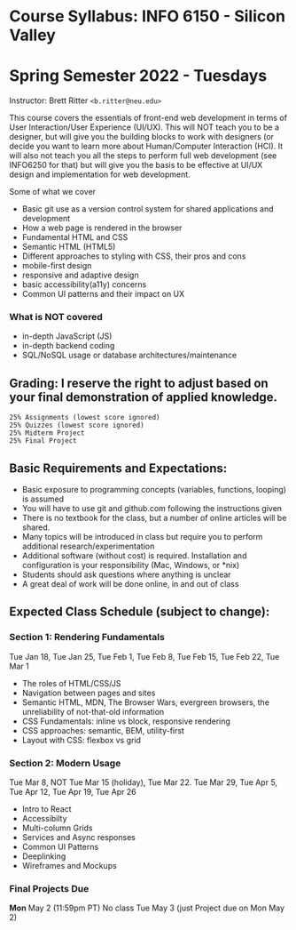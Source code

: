 ﻿# Course Syllabus: INFO 6150 - Silicon Valley
# Spring Semester 2022 - Tuesdays
Instructor: Brett Ritter `<b.ritter@neu.edu>`

This course covers the essentials of front-end web development in terms of User Interaction/User Experience (UI/UX).  This will NOT teach you to be a designer, but will give you the building blocks to work with designers (or decide you want to learn more about Human/Computer Interaction (HCI).  It will also not teach you all the steps to perform full web development (see INFO6250 for that) but will give you the basis to be effective at UI/UX design and implementation for web development.

Some of what we cover
 - Basic git use as a version control system for shared applications and development
 - How a web page is rendered in the browser
 - Fundamental HTML and CSS
 - Semantic HTML (HTML5)
 - Different approaches to styling with CSS, their pros and cons
 - mobile-first design
 - responsive and adaptive design
 - basic accessibility(a11y) concerns
 - Common UI patterns and their impact on UX

### What is NOT covered
 - in-depth JavaScript (JS)
 - in-depth backend coding
 - SQL/NoSQL usage or database architectures/maintenance
 
## Grading: I reserve the right to adjust based on your final demonstration of applied knowledge.  
```
25% Assignments (lowest score ignored)
25% Quizzes (lowest score ignored)
25% Midterm Project 
25% Final Project
```

## Basic Requirements and Expectations:
- Basic exposure to programming concepts (variables, functions, looping) is assumed
- You will have to use git and github.com following the instructions given
- There is no textbook for the class, but a number of online articles will be shared.
- Many topics will be introduced in class but require you to perform additional research/experimentation
- Additional software (without cost) is required.  Installation and configuration is your responsibility (Mac, Windows, or \*nix)
- Students should ask questions where anything is unclear
- A great deal of work will be done online, in and out of class

## Expected Class Schedule (subject to change):

### Section 1: Rendering Fundamentals
Tue Jan 18,
Tue Jan 25,
Tue Feb 1,
Tue Feb 8,
Tue Feb 15,
Tue Feb 22,
Tue Mar 1

- The roles of HTML/CSS/JS
- Navigation between pages and sites
- Semantic HTML, MDN, The Browser Wars, evergreen browsers, the unreliability of not-that-old information
- CSS Fundamentals: inline vs block, responsive rendering
- CSS approaches: semantic, BEM, utility-first
- Layout with CSS: flexbox vs grid

### Section 2: Modern Usage

Tue Mar 8,
NOT Tue Mar 15 (holiday),
Tue Mar 22.
Tue Mar 29,
Tue Apr 5,
Tue Apr 12,
Tue Apr 19,
Tue Apr 26

- Intro to React
- Accessibilty
- Multi-column Grids
- Services and Async responses
- Common UI Patterns
- Deeplinking
- Wireframes and Mockups

### Final Projects Due 
**Mon** May 2 (11:59pm PT)
No class Tue May 3 (just Project due on Mon May 2)

